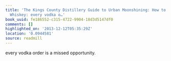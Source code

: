 ```yaml
---
title: 'The Kings County Distillery Guide to Urban Moonshining: How to Make and Drink
  Whiskey: every vodka o…'
book_uuid: fe186552-c315-4722-9904-18d3d5147df0
comments: []
highlighted_on: '2013-12-12T05:35:29Z'
location: '0.0944581'
source: readmill
---
```


every vodka order is a missed opportunity.